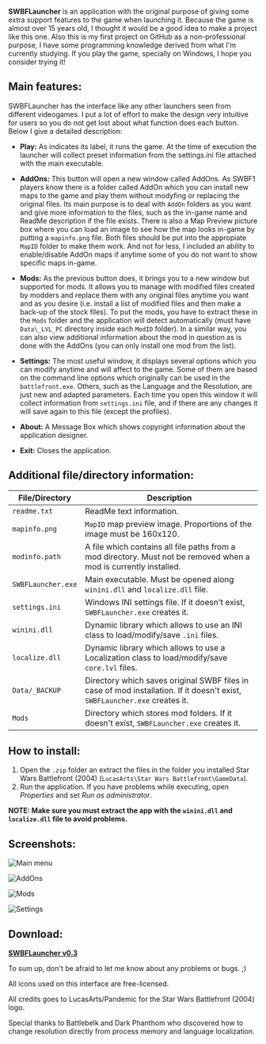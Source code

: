 **SWBFLauncher** is an application with the original purpose of giving some extra support features to the game when launching it. Because the game is almost over 15 years old, I thought it would be a good idea to make a project like this one. Also this is my first project on GitHub as a non-professional purpose, I have some programming knowledge derived from what I'm currently studying. If you play the game, specially on Windows, I hope you consider trying it!

## Main features:
SWBFLauncher has the interface like any other launchers seen from different videogames. I put a lot of effort to make the design very intuitive for users so you do not get lost about what function does each button. Below I give a detailed description:

- **Play:** As indicates its label, it runs the game. At the time of execution the launcher will collect preset information from the settings.ini file attached with the main executable.

- **AddOns:** This button will open a new window called AddOns. As SWBF1 players know there is a folder called AddOn which you can install new maps to the game and play them without modyfing or replacing the original files. Its main purpose is to deal with `AddOn` folders as you want and give more information to the files, such as the in-game name and ReadMe description if the file exists. There is also a Map Preview picture box where you can load an image to see how the map looks in-game by putting a `mapinfo.png` file. Both files should be put into the appropiate `MapID` folder to make them work. And not for less, I included an ability to enable/disable AddOn maps if anytime some of you do not want to show specific maps in-game.

- **Mods:** As the previous button does, it brings you to a new window but supported for mods. It allows you to manage with modified files created by modders and replace them with any original files anytime you want and as you desire (i.e. install a list of modified files and then make a back-up of the stock files). To put the mods, you have to extract these in the `Mods` folder and the application will detect automatically (must have `Data\_LVL_PC` directory inside each `ModID` folder). In a similar way, you can also view additional information about the mod in question as is done with the AddOns (you can only install one mod from the list).

- **Settings:** The most useful window, it displays several options which you can modify anytime and will affect to the game. Some of them are based on the command line options which originally can be used in the `battlefront.exe`. Others, such as the Language and the Resolution, are just new and adapted parameters. Each time you open this window it will collect information from `settings.ini` file, and if there are any changes it will save again to this file (except the profiles).

- **About:** A Message Box which shows copyright information about the application designer.

- **Exit:** Closes the application.

## Additional file/directory information:
| File/Directory | Description |
|--|--|
| `readme.txt` | ReadMe text information. |
| `mapinfo.png` | `MapID` map preview image. Proportions of the image must be 160x120. |
| `modinfo.path` | A file which contains all file paths from a mod directory. Must not be removed when a mod is currently installed. |
| `SWBFLauncher.exe` | Main executable. Must be opened along `winini.dll` and `localize.dll` file.  |
| `settings.ini` | Windows INI settings file. If it doesn't exist, `SWBFLauncher.exe` creates it. |
| `winini.dll` | Dynamic library which allows to use an INI class to load/modify/save `.ini` files. |
| `localize.dll` | Dynamic library which allows to use a Localization class to load/modify/save `core.lvl` files. |
| `Data/_BACKUP` | Directory which saves original SWBF files in case of mod installation. If it doesn't exist, `SWBFLauncher.exe` creates it. |
| `Mods` | Directory which stores mod folders. If it doesn't exist, `SWBFLauncher.exe` creates it. |
## How to install:

1. Open the `.zip` folder an extract the files in the folder you installed Star Wars Battlefront (2004) (`LucasArts\Star Wars Battlefront\GameData`).
2. Run the application. If you have problems while executing, open *Properties* and set *Run as administrator*.

**NOTE: Make sure you must extract the app with the `winini.dll` and `localize.dll` file to avoid problems.**
## Screenshots:
![Main menu](https://i.ibb.co/pLqn68d/Main-Menu.png)

![AddOns](https://i.ibb.co/wCDcS8c/AddOns.png)

![Mods](https://i.ibb.co/NLNcy6f/Mods.png)

![Settings](https://i.ibb.co/9g2VjWn/Settings.png)

## Download:
**[SWBFLauncher v0.3](https://github.com/Red04akaCC4398/SWBFLauncher/releases/tag/v0.2)**

To sum up, don't be afraid to let me know about any problems or bugs. ;)

All icons used on this interface are free-licensed.

All credits goes to LucasArts/Pandemic for the Star Wars Battlefront (2004) logo.

Special thanks to Battlebelk and Dark Phanthom who discovered how to change resolution directly from process memory and language localization.
